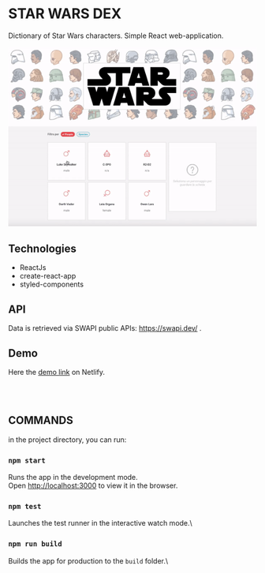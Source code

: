 # STAR WARS DEX
Dictionary of Star Wars characters. Simple React web-application.

![](https://github.com/TheWarko/star-wars-dex/blob/main/public/preview.gif)

## Technologies
* ReactJs
* create-react-app
* styled-components

## API
Data is retrieved via SWAPI public APIs: https://swapi.dev/ .

## Demo
Here the [demo link](https://vigorous-roentgen-8c4e8f.netlify.app/) on Netlify.

<br />
<br />


## COMMANDS
in the project directory, you can run:

### `npm start`

Runs the app in the development mode.\
Open [http://localhost:3000](http://localhost:3000) to view it in the browser.

### `npm test`

Launches the test runner in the interactive watch mode.\

### `npm run build`

Builds the app for production to the `build` folder.\